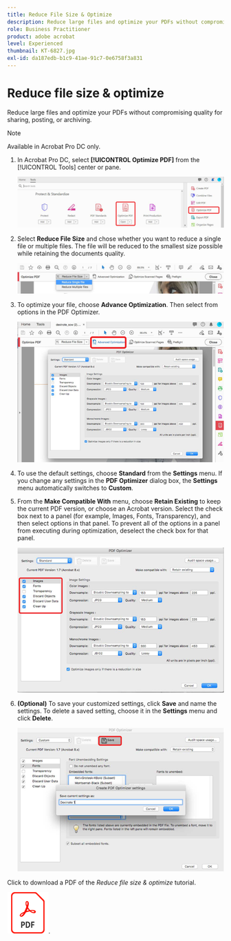 ```yaml
---
title: Reduce File Size & Optimize
description: Reduce large files and optimize your PDFs without compromising quality for sharing, posting, or archiving
role: Business Practitioner
product: adobe acrobat
level: Experienced
thumbnail: KT-6827.jpg
exl-id: da187edb-b1c9-41ae-91c7-0e6758f3a831
---
```

# Reduce file size & optimize

Reduce large files and optimize your PDFs without compromising quality for sharing, posting, or archiving.

>[!NOTE]
>
>Available in Acrobat Pro DC only.

1. In Acrobat Pro DC, select **[!UICONTROL Optimize PDF]** from the [!UICONTROL Tools] center or pane.

    ![Reduce Step 1](../assets/Reduce_1.png)

1. Select **Reduce File Size** and chose whether you want to reduce a single file or multiple files. The file will be reduced to the smallest size possible while retaining the documents quality.

    ![Reduce Step 2](../assets/Reduce_2.png)

1. To optimize your file, choose **Advance Optimization**. Then select from options in the PDF Optimizer.

    ![Reduce Step 3](../assets/Reduce_3.png)

1. To use the default settings, choose **Standard** from the **Settings** menu. If you change any settings in the **PDF Optimizer** dialog box, the **Settings** menu automatically switches to **Custom**.

1. From the **Make Compatible With** menu, choose **Retain Existing** to keep the current PDF version, or choose an Acrobat version. Select the check box next to a panel (for example, Images, Fonts, Transparency), and then select options in that panel. To prevent all of the options in a panel from executing during optimization, deselect the check box for that panel.

    ![Reduce Step 5](../assets/Reduce_5.png)

1. **(Optional)** To save your customized settings, click **Save** and name the settings. To delete a saved setting, choose it in the **Settings** menu and click **Delete**.

    ![Reduce Step 6](../assets/Reduce_6.png)

Click to download a PDF of the *Reduce file size & optimize* tutorial.    

[![Download Reduce file size & optimize tutorial](../assets/acrobat_PDF_96.png)](../assets/AcrobatDCReduce.pdf).
